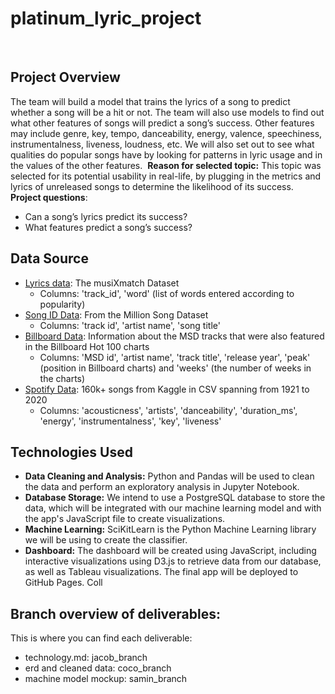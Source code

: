 # platinum_lyric_project
​
## Project Overview
The team will build a model that trains the lyrics of a song to predict whether a song will be a hit or not. The team will also use models to find out what other features of songs will predict a song’s success. Other features may include genre, key, tempo, danceability, energy, valence, speechiness, instrumentalness, liveness, loudness, etc. We will also set out to see what qualities do popular songs have by looking for patterns in lyric usage and in the values of the other features.
​
__Reason for selected topic:__ This topic was selected for its potential usability in real-life, by plugging in the metrics and lyrics of unreleased songs to determine the likelihood of its success.
​
__Project questions__: 
- Can a song’s lyrics predict its success? 
- What features predict a song’s success?
​
## Data Source
* [Lyrics data](http://millionsongdataset.com/musixmatch/): The musiXmatch Dataset
    - Columns: 'track_id', 'word' (list of words entered according to popularity)
* [Song ID Data](http://millionsongdataset.com/pages/getting-dataset/): From the Million Song Dataset
    - Columns: 'track id', 'artist name', 'song title'
* [Billboard Data](): Information about the MSD tracks that were also featured in the Billboard Hot 100 charts
    - Columns: 'MSD id', 'artist name', 'track title', 'release year', 'peak' (position in Billboard charts) and 'weeks' (the number of weeks in the charts)
* [Spotify Data](https://www.kaggle.com/yamaerenay/spotify-dataset-19212020-160k-tracks): 160k+ songs from Kaggle in CSV spanning from 1921 to 2020
    - Columns: 'acousticness', 'artists', 'danceability', 'duration_ms', 'energy', 'instrumentalness', 'key', 'liveness'
​
## Technologies Used
* __Data Cleaning and Analysis:__
Python and Pandas will be used to clean the data and perform an exploratory analysis in Jupyter Notebook.
​
* __Database Storage:__
We intend to use a PostgreSQL database to store the data, which will be integrated with our machine learning model and with the app's JavaScript file to create visualizations.
​
* __Machine Learning:__
SciKitLearn is the Python Machine Learning library we will be using to create the classifier.
​
* __Dashboard:__
The dashboard will be created using JavaScript, including interactive visualizations using D3.js to retrieve data from our database, as well as Tableau visualizations. The final app will be deployed to GitHub Pages.
Coll

## Branch overview of deliverables:
This is where you can find each deliverable:
- technology.md: jacob_branch
- erd and cleaned data: coco_branch
- machine model mockup: samin_branch